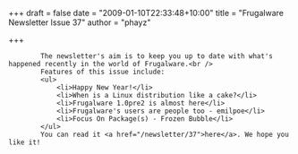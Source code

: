 
+++
draft = false
date = "2009-01-10T22:33:48+10:00"
title = "Frugalware Newsletter Issue 37"
author = "phayz"

+++

            The newsletter's aim is to keep you up to date with what's happened recently in the world of Frugalware.<br />
            Features of this issue include:
            <ul>
                <li>Happy New Year!</li>
                <li>When is a Linux distribution like a cake?</li>
                <li>Frugalware 1.0pre2 is almost here</li>
                <li>Frugalware's users are people too - emilpoe</li>
                <li>Focus On Package(s) - Frozen Bubble</li>
            </ul>
            You can read it <a href="/newsletter/37">here</a>. We hope you like it!
            
        
